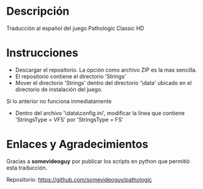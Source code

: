 # Descripción
Traducción al español del juego Pathologic Classic HD

# Instrucciones
- Descargar el repositorio. La opción como archivo ZIP es la mas sencilla.
- El repositorio contiene el directorio 'Strings'
- Mover el directorio 'Strings' dentro del directorio '\data' ubicado en el directorio de instalación del juego.
 
Si lo anterior no funciona inmediatamente
- Dentro del archivo '\data\config.ini', modificar la línea que contiene 'StringsType = VFS' por 'StringsType = FS'

# Enlaces y Agradecimientos
Gracias a **somevideoguy** por publicar los scripts en python que permitió esta traducción.

Repositorio: https://github.com/somevideoguy/pathologic
